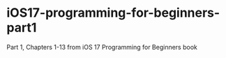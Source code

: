 # iOS17-programming-for-beginners-part1
 Part 1, Chapters 1-13 from iOS 17 Programming for Beginners book
